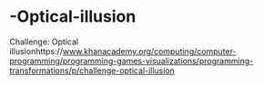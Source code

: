 # -Optical-illusion
Challenge: Optical illusionhttps://www.khanacademy.org/computing/computer-programming/programming-games-visualizations/programming-transformations/p/challenge-optical-illusion
